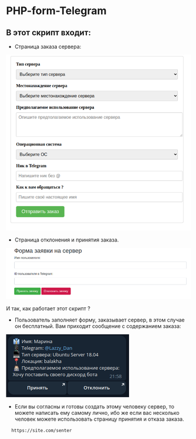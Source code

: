 # PHP-form-Telegram


## В этот скрипт входит: 

* Страница заказа сервера:

![Screenshot](project-photo.png)

* Страница отклонения и принятия заказа.

![Screenshot](project-photo2.png)

И так, как работает этот скрипт ?
* Пользователь заполняет форму, заказывает сервер, в этом случае он бесплатный. Вам приходит сообщение с содержанием заказа:

![Screenshot](zakaz.png)

* Если вы согласны и готовы создать этому человеку сервер, то можете написать ему самому лично, ибо же если вас несколько человек можете использовать страницу принятия и отказа заказа.

```sh
  https://site.com/senter
  ```
